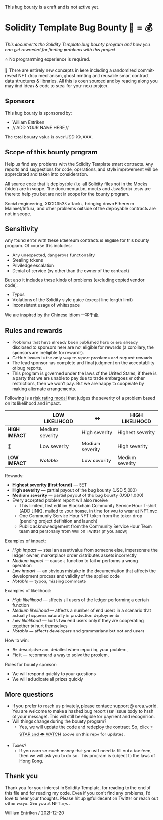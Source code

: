 This bug bounty is a draft and is not active yet.

# Solidity Template Bug Bounty :bug: = :moneybag:

*This documents the Solidity Template bug bounty program and how you can get rewarded for finding problems with this project.*

:star: No programming experience is required.

:rainbow: There are entirely new concepts in here including a randomized commit-reveal NFT drop mechanism, ghost minting and reusable smart contract data structures & libraries. All this is open sourced and by reading along you may find ideas & code to steal for your next project.

## Sponsors

This bug bounty is sponsored by:

* William Entriken
* // ADD YOUR NAME HERE //

The total bounty value is over USD XX,XXX.

## Scope of this bounty program

Help us find any problems with the Solidity Template smart contracts. Any reports and suggestions for code, operations, and style improvement will be appreciated and taken into consideration.

All source code that is deployable (i.e. all Solidity files not in the Mocks folder) are in scope. The documentation, mocks and JavaScript tests are there to help you but are not in scope for the bounty program.

Social engineering, XKCD#538 attacks, bringing down Ethereum Mainnet/Infura, and other problems outside of the deployable contracts are not in scope.

## Sensitivity

Any found error with these Ethereum contracts is eligible for this bounty program. Of course this includes:

- Any unexpected, dangerous functionality
- Stealing tokens
- Priviledge escalation
- Denial of service (by other than the owner of the contract)

But also it includes these kinds of problems (excluding copied vendor code):

* Typos
* Violations of the Solidity style guide (except line length limit)
* Inconsistent usage of whitespace

We are inspired by the Chinese idiom 一字千金.

## Rules and rewards

- Problems that have already been published here or are already disclosed to sponsors here are not eligible for rewards (a corollary, the sponsors are ineligible for rewards).
- GitHub Issues is the only way to report problems and request rewards.
- The lead sponsor has complete and final judgment on the acceptability of bug reports.
- This program is governed under the laws of the United States, if there is a party that we are unable to pay due to trade embargoes or other restrictions, then we won't pay. But we are happy to cooperate by making alternate arrangements.

Following is a [risk rating model](https://www.owasp.org/index.php/OWASP_Risk_Rating_Methodology) that judges the severity of a problem based on its likelihood and impact.

|                 | LOW LIKELIHOOD  | :left_right_arrow: | HIGH LIKELIHOOD  |
| --------------- | --------------- | ------------------ | ---------------- |
| **HIGH IMPACT** | Medium severity | High severity      | Highest severity |
| :arrow_up_down: | Low severity    | Medium severity    | High severity    |
| **LOW IMPACT**  | *Notable*       | Low severity       | Medium severity  |

Rewards:

- **Highest severity (first found)** — SET 
- **High severity** — partial payout of the bug bounty (USD 5,000)
- **Medium severity** — partial payout of the bug bounty (USD 1,000)
- Every accepted problem report will also receive
  - This limited, first edition Blockchain Community Service Hour T-shirt (ADD LINK), mailed to your house, in time for you to wear at NFT.nyc
  - One Community Service Hour NFT token from the token drop (pending project definition and launch)
  - Public acknowledgement from the Community Service Hour Team team and personally from Will on Twitter (if you allow)

Examples of impact:

- *High impact* — steal an asset/value from someone else, impersonate the ledger owner, marketplace order distributes assets incorrectly
- *Medium impact* — cause a function to fail or performs a wrong operation
- *Low impact* — an obvious mistake in the documentation that affects the development process and validity of the applied code
- *Notable* — typos, missing comments

Examples of likelihood:

* *High likelihood* — affects all users of the ledger performing a certain function
* *Medium likelihood* — affects a number of end users in a scenario that actually happens naturally in production deployments
* *Low likelihood* — hurts two end users only if they are cooperating together to hurt themselves
* *Notable* — affects developers and grammarians but not end users

How to win:

- Be descriptive and detailed when reporting your problem,
- Fix it — recommend a way to solve the problem,

Rules for bounty sponsor:

- We will respond quickly to your questions
- We will adjudicate all prizes quickly

## More questions

* If you prefer to reach us privately, please contact: support @ area.world. You are welcome to make a hashed bug report (set issue body to hash of your message). This will still be eligible for payment and recognition.
* Will things change during the bounty program?
  * Yes, we will update the code and redeploy the contract. So, click [:star: STAR and :eye: WATCH](https://github.com/AreaWorld/ethereum-contract) above on this repo for updates.

- Taxes?
  - If you earn so much money that you will need to fill out a tax form, then we will ask you to do so. This program is subject to the laws of Hong Kong.

## Thank you

Thank you for your interest in Solidity Template, for reading to the end of this file and for reading my code. Even if you don't find any problems, I'd love to hear your thoughts. Please hit up @fulldecent on Twitter or reach out other ways. See you at NFT.nyc.

William Entriken / 2021-12-20
